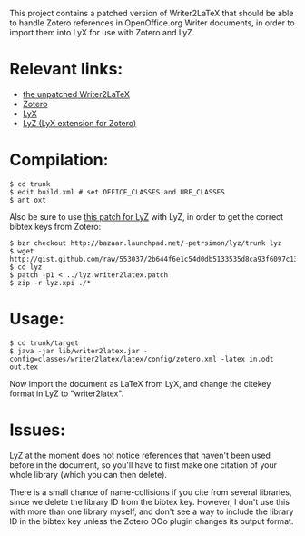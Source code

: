 This project contains a patched version of Writer2LaTeX that should be
able to handle Zotero references in OpenOffice.org Writer documents,
in order to import them into LyX for use with Zotero and LyZ.


Relevant links:
===============
- [the unpatched Writer2LaTeX](http://writer2latex.sourceforge.net/)
- [Zotero](http://www.zotero.org/)
- [LyX](http://www.lyx.org/)
- [LyZ (LyX extension for Zotero)](https://addons.mozilla.org/en-US/firefox/addon/56806/)


Compilation:
============

    $ cd trunk
    $ edit build.xml # set OFFICE_CLASSES and URE_CLASSES
    $ ant oxt

Also be sure to use [this patch for LyZ](http://gist.github.com/553037)
with LyZ, in order to get the correct bibtex keys from Zotero:

    $ bzr checkout http://bazaar.launchpad.net/~petrsimon/lyz/trunk lyz
    $ wget http://gist.github.com/raw/553037/2b644f6e1c54d0db5133535d8ca93f6097c137c1/lyz.writer2latex.patch
    $ cd lyz
    $ patch -p1 < ../lyz.writer2latex.patch
    $ zip -r lyz.xpi ./*


Usage:
======

    $ cd trunk/target
    $ java -jar lib/writer2latex.jar -config=classes/writer2latex/latex/config/zotero.xml -latex in.odt out.tex

Now import the document as LaTeX from LyX, and change the citekey
format in LyZ to "writer2latex".

Issues:
=======

LyZ at the moment does not notice references that haven't been used
before in the document, so you'll have to first make one citation of
your whole library (which you can then delete).

There is a small chance of name-collisions if you cite from several
libraries, since we delete the library ID from the bibtex
key. However, I don't use this with more than one library myself, and
don't see a way to include the library ID in the bibtex key unless the
Zotero OOo plugin changes its output format.
